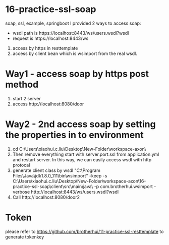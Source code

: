 # 16-practice-ssl-soap
soap, ssl, example, springboot
I provided 2 ways to access soap:
- wsdl path is https://localhost:8443/ws/users.wsdl?wsdl
- request is https://localhost:8443/ws
1. access by https in resttemplate
2. access by client bean which is wsimport from the real wsdl.


# Way1 - access soap by https post method
1. start 2 server
2. access http://localhost:8080/door


# Way2 - 2nd access soap by setting the properties in to environment
1. cd C:\Users\xiaohui.c.liu\Desktop\New-Folder\workspace-axon\
2. Then remove everything start with server.port.ssl from application.yml and restart server. In this way, we can easily access wsdl with http protocal
3. generate client class by wsdl "C:\Program Files\Java\jdk1.8.0_111\bin\wsimport" -keep -s C:\Users\xiaohui.c.liu\Desktop\New-Folder\workspace-axon\16-practice-ssl-soap\client\src\main\java\ -p com.brotherhui.wsimport -verbose http://localhost:8443/ws/users.wsdl?wsdl
4. Call http://localhost:8080/door2

# Token
please refer to https://github.com/brotherhui/11-practice-ssl-resttemplate to generate tokenkey


